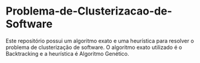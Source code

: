 # Problema-de-Clusterizacao-de-Software
Este repositório possui um algoritmo exato e uma heurística para resolver o problema de clusterização de software. O algoritmo exato utilizado é o Backtracking e a heurística é Algoritmo Genético.

